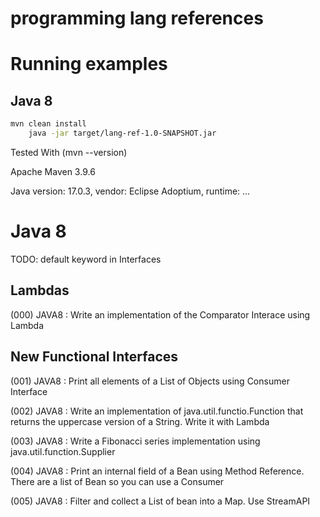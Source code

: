 programming lang references
===========================

# Running examples

## Java 8

```bash
mvn clean install
    java -jar target/lang-ref-1.0-SNAPSHOT.jar
```

Tested With (mvn --version)

Apache Maven 3.9.6

Java version: 17.0.3, vendor: Eclipse Adoptium, runtime: ...

# Java 8 

TODO:
default keyword in Interfaces

## Lambdas

(000) JAVA8 : Write an implementation of the Comparator Interace using Lambda

## New Functional Interfaces

(001) JAVA8 : Print all elements of a List of Objects using Consumer Interface 

(002) JAVA8 : Write an implementation of java.util.functio.Function that returns the uppercase version of a String. Write it with Lambda

(003) JAVA8 : Write a Fibonacci series implementation using java.util.function.Supplier

(004) JAVA8 : Print an internal field of a Bean using Method Reference. There are a list of Bean so you can use a Consumer

(005) JAVA8 : Filter and collect a List of bean into a Map. Use StreamAPI
